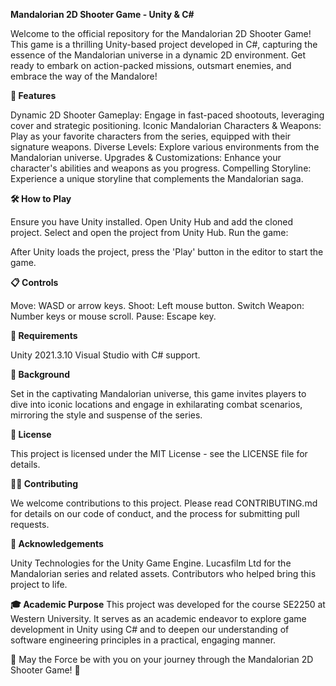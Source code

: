 **Mandalorian 2D Shooter Game - Unity & C#**

Welcome to the official repository for the Mandalorian 2D Shooter Game! This game is a thrilling Unity-based project developed in C#, capturing the essence of the Mandalorian universe in a dynamic 2D environment. Get ready to embark on action-packed missions, outsmart enemies, and embrace the way of the Mandalore!

**🚀 Features**

Dynamic 2D Shooter Gameplay: Engage in fast-paced shootouts, leveraging cover and strategic positioning.
Iconic Mandalorian Characters & Weapons: Play as your favorite characters from the series, equipped with their signature weapons.
Diverse Levels: Explore various environments from the Mandalorian universe.
Upgrades & Customizations: Enhance your character's abilities and weapons as you progress.
Compelling Storyline: Experience a unique storyline that complements the Mandalorian saga.

**🛠️ How to Play**

Ensure you have Unity installed.
Open Unity Hub and add the cloned project.
Select and open the project from Unity Hub.
Run the game:

After Unity loads the project, press the 'Play' button in the editor to start the game.

**📋 Controls**

Move: WASD or arrow keys.
Shoot: Left mouse button.
Switch Weapon: Number keys or mouse scroll.
Pause: Escape key.

**🧰 Requirements**

Unity 2021.3.10
Visual Studio with C# support.

**📖 Background**

Set in the captivating Mandalorian universe, this game invites players to dive into iconic locations and engage in exhilarating combat scenarios, mirroring the style and suspense of the series.

**📄 License**

This project is licensed under the MIT License - see the LICENSE file for details.

**👨‍💻 Contributing**

We welcome contributions to this project. Please read CONTRIBUTING.md for details on our code of conduct, and the process for submitting pull requests.

**📢 Acknowledgements**

Unity Technologies for the Unity Game Engine.
Lucasfilm Ltd for the Mandalorian series and related assets.
Contributors who helped bring this project to life.

**🎓 Academic Purpose**
This project was developed for the course SE2250 at Western University. It serves as an academic endeavor to explore game development in Unity using C# and to deepen our understanding of software engineering principles in a practical, engaging manner.

🌟 May the Force be with you on your journey through the Mandalorian 2D Shooter Game! 🌟
